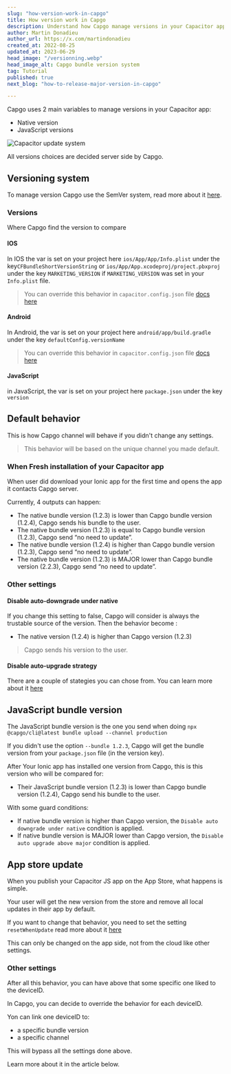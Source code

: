 ```yaml
---
slug: "how-version-work-in-capgo"
title: How version work in Capgo
description: Understand how Capgo manage versions in your Capacitor app, and use it at best. Learn the meaning of major, minor, patch.
author: Martin Donadieu
author_url: https://x.com/martindonadieu
created_at: 2022-08-25
updated_at: 2023-06-29
head_image: "/versionning.webp"
head_image_alt: Capgo bundle version system
tag: Tutorial
published: true
next_blog: "how-to-release-major-version-in-capgo"

---
```


Capgo uses 2 main variables to manage versions in your Capacitor app:
  - Native version
  - JavaScript versions


<div class="mx-auto" style="width:100%;">
  <img src="/graph_capgo.webp" alt="Capacitor update system">
</div>

All versions choices are decided server side by Capgo.

## Versioning system

To manage version Capgo use the SemVer system, read more about it [here](https://semver.org/).
### Versions

Where Capgo find the version to compare

#### IOS

 In IOS the var is set on your project here `ios/App/App/Info.plist` under the key`CFBundleShortVersionString` or `ios/App/App.xcodeproj/project.pbxproj` under the key `MARKETING_VERSION` if `MARKETING_VERSION` was set in your `Info.plist` file.
  > You can override this behavior in `capacitor.config.json` file [docs here](/docs/plugin/auto-update#advanced-settings)

#### Android

  In Android, the var is set on your project here `android/app/build.gradle` under the key `defaultConfig.versionName`
  > You can override this behavior in `capacitor.config.json` file [docs here](/docs/plugin/auto-update#advanced-settings)

#### JavaScript

  in JavaScript, the var is set on your project here `package.json` under the key `version`

## Default behavior

This is how Capgo channel will behave if you didn't change any settings.

> This behavior will be based on the unique channel you made default.

### When Fresh installation of your Capacitor app
When user did download your Ionic app for the first time and opens the app it contacts Capgo server.

Currently, 4 outputs can happen:
  - The native bundle version (1.2.3) is lower than Capgo bundle version (1.2.4), Capgo sends his bundle to the user.
  - The native bundle version (1.2.3) is equal to Capgo bundle version (1.2.3), Capgo send “no need to update”.
  - The native bundle version (1.2.4) is higher than Capgo bundle version (1.2.3), Capgo send “no need to update”.
  - The native bundle version (1.2.3) is MAJOR lower than Capgo bundle version (2.2.3), Capgo send “no need to update”.

### Other settings

#### Disable auto-downgrade under native

If you change this setting to false, Capgo will consider is always the trustable source of the version.
Then the behavior become :
- The native version (1.2.4) is higher than Capgo version (1.2.3)

> Capgo sends his version to the user.

#### Disable auto-upgrade strategy

There are a couple of stategies you can chose from. You can learn more about it [here](/docs/tooling/cli/#disable-updates-strategy)

## JavaScript bundle version

The JavaScript bundle version is the one you send when doing `npx @capgo/cli@latest bundle upload --channel production`

If you didn't use the option `--bundle 1.2.3`, Capgo will get the bundle version from your `package.json` file (in the version key).

After Your Ionic app has installed one version from Capgo, this is this version who will be compared for:
  - Their JavaScript bundle version (1.2.3) is lower than Capgo bundle version (1.2.4), Capgo send his bundle to the user.

With some guard conditions:
  - If native bundle version is higher than Capgo version, the `Disable auto downgrade under native` condition is applied.
  - If native bundle version is MAJOR lower than Capgo version, the `Disable auto upgrade above major` condition is applied.

## App store update

When you publish your Capacitor JS app on the App Store, what happens is simple.

Your user will get the new version from the store and remove all local updates in their app by default.

If you want to change that behavior, you need to set the setting `resetWhenUpdate` read more about it [here](/docs/plugin/api#settings)

This can only be changed on the app side, not from the cloud like other settings.

### Other settings

After all this behavior, you can have above that some specific one liked to the deviceID.

In Capgo, you can decide to override the behavior for each deviceID.

Yon can link one deviceID to:
  - a specific bundle version
  - a specific channel

This will bypass all the settings done above.

Learn more about it in the article below.
